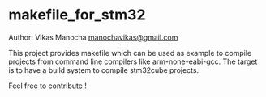# makefile_for_stm32
Author: Vikas Manocha <manochavikas@gmail.com>

This project provides makefile which can be used as example to compile projects from command line compilers like arm-none-eabi-gcc.
The target is to have a build system to compile stm32cube projects.

Feel free to contribute !

